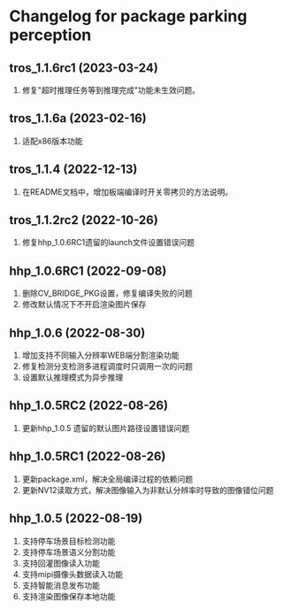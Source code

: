 # Changelog for package parking perception

## tros_1.1.6rc1 (2023-03-24)

1. 修复"超时推理任务等到推理完成"功能未生效问题。

## tros_1.1.6a (2023-02-16)

1. 适配x86版本功能

## tros_1.1.4 (2022-12-13)

1. 在README文档中，增加板端编译时开关零拷贝的方法说明。

## tros_1.1.2rc2 (2022-10-26)

1. 修复hhp_1.0.6RC1遗留的launch文件设置错误问题

## hhp_1.0.6RC1 (2022-09-08)

1. 删除CV_BRIDGE_PKG设置，修复编译失败的问题
2. 修改默认情况下不开启渲染图片保存

## hhp_1.0.6 (2022-08-30)

1. 增加支持不同输入分辨率WEB端分割渲染功能
2. 修复检测分支检测多进程调度时只调用一次的问题
3. 设置默认推理模式为异步推理


## hhp_1.0.5RC2 (2022-08-26)

1. 更新hhp_1.0.5 遗留的默认图片路径设置错误问题

## hhp_1.0.5RC1 (2022-08-26)

1. 更新package.xml，解决全局编译过程的依赖问题
2. 更新NV12读取方式，解决图像输入为非默认分辨率时导致的图像错位问题

## hhp_1.0.5 (2022-08-19)

1. 支持停车场景目标检测功能
2. 支持停车场景语义分割功能
3. 支持回灌图像读入功能
4. 支持mipi摄像头数据读入功能
5. 支持智能消息发布功能
6. 支持渲染图像保存本地功能
